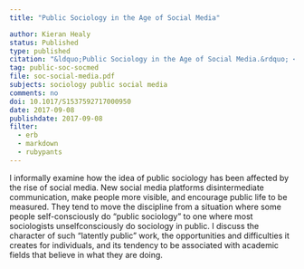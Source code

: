 ```yaml
---
title: "Public Sociology in the Age of Social Media"

author: Kieran Healy
status: Published
type: published
citation: "&ldquo;Public Sociology in the Age of Social Media.&rdquo; <em>Perspectives on Politics</em> (2017), 15:771-780."
tag: public-soc-socmed
file: soc-social-media.pdf
subjects: sociology public social media
comments: no
doi: 10.1017/S1537592717000950
date: 2017-09-08
publishdate: 2017-09-08
filter:
  - erb
  - markdown
  - rubypants
---
```

I informally examine how the idea of public sociology has been affected by the rise of social media. New social media platforms disintermediate communication, make people more visible, and encourage public life to be measured. They tend to move the discipline from a situation where some people self-consciously do “public sociology” to one where most sociologists unselfconsciously do sociology in public. I discuss the character of such “latently public” work, the opportunities and difficulties it creates for individuals, and its tendency to be associated with academic fields that believe in what they are doing.
